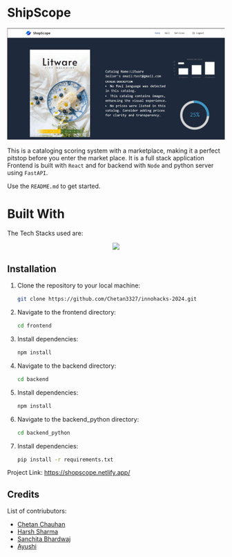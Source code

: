 <!-- ABOUT THE PROJECT -->
# ShipScope
![demo](readmephoto.jpg)

This is a cataloging scoring system with a marketplace, making it a perfect pitstop before you enter the market place.
It is a full stack application Frontend is built with `React` and for backend with `Node` and python server using `FastAPI`.

Use the `README.md` to get started.

<!-- BUILT WITH -->
# Built With

The Tech Stacks used are:

<div align="center">
  <a href="https://skillicons.dev">
      <img src="https://skillicons.dev/icons?i=mongodb,expressjs,react,nodejs,fastapi" />
  </a>
</div>

## Installation

1. Clone the repository to your local machine:

   ```bash
   git clone https://github.com/Chetan3327/innohacks-2024.git
   ```
2. Navigate to the frontend directory:

   ```bash
   cd frontend
   ```
3. Install dependencies:

   ```bash
   npm install
   ```
4. Navigate to the backend directory:

   ```bash
   cd backend
   ```
5. Install dependencies:

   ```bash
   npm install
   ```
4. Navigate to the backend_python directory:

   ```bash
   cd backend_python
   ```
5. Install dependencies:

   ```bash
   pip install -r requirements.txt
   ```

Project Link: https://shopscope.netlify.app/

## Credits
List of contriubutors:
<ul>
  <li><a href="https://github.com/chetan3327">Chetan Chauhan</a></li>
  <li><a href="https://github.com/moracus">Harsh Sharma</a></li>
  <li><a href="https://github.com/sanchitaa14">Sanchita Bhardwaj</a></li>
  <li><a href="https://github.com/AayushiV07">Ayushi</a></li>
</ul>